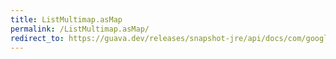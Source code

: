 ```yaml
---
title: ListMultimap.asMap
permalink: /ListMultimap.asMap/
redirect_to: https://guava.dev/releases/snapshot-jre/api/docs/com/google/common/collect/ListMultimap.html#asMap--
---
```

